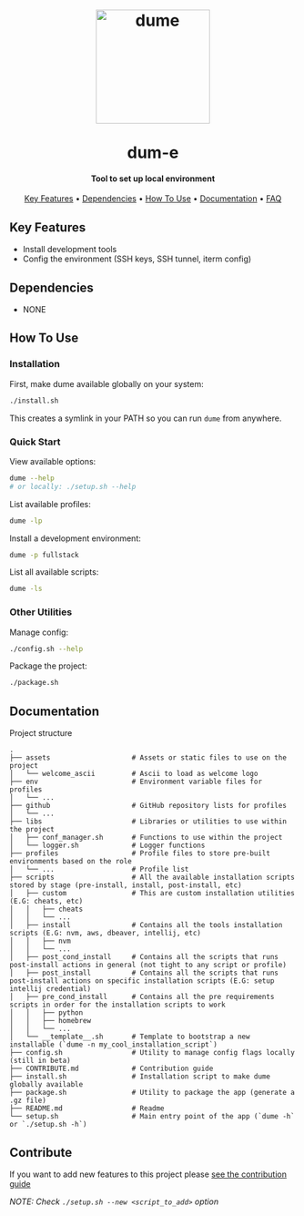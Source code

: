 <h1 align="center">
  <a href="https://github.com/cjpablo92/dume">
  	<img src="https://user-images.githubusercontent.com/17183291/197861377-fafa0c5c-fe12-470f-a308-4f43de859537.png" alt="dume" width="200">
  </a>
  <br>
  <br>
  dum-e
  <br>
</h1>
<h4 align="center">Tool to set up local environment</h4>
<p align="center">
  <a href="#key-features">Key Features</a> •
  <a href="#dependencies">Dependencies</a> •
  <a href="#how-to-use">How To Use</a> •
  <a href="#documentation">Documentation</a> •
  <a href="#faq">FAQ</a>
</p>

## Key Features

* Install development tools
* Config the environment (SSH keys, SSH tunnel, iterm config)

## Dependencies

* NONE

## How To Use

### Installation

First, make dume available globally on your system:
```bash
./install.sh
```

This creates a symlink in your PATH so you can run `dume` from anywhere.

### Quick Start

View available options:
```bash
dume --help
# or locally: ./setup.sh --help
```

List available profiles:
```bash
dume -lp
```

Install a development environment:
```bash
dume -p fullstack
```

List all available scripts:
```bash
dume -ls
```

### Other Utilities

Manage config:
```bash
./config.sh --help
```

Package the project:
```bash
./package.sh
```

## Documentation
Project structure

```
.
├── assets                    # Assets or static files to use on the project
│   └── welcome_ascii         # Ascii to load as welcome logo
├── env                       # Environment variable files for profiles
│   └── ...
├── github                    # GitHub repository lists for profiles
│   └── ...
├── libs                      # Libraries or utilities to use within the project
│   ├── conf_manager.sh       # Functions to use within the project
│   └── logger.sh             # Logger functions
├── profiles                  # Profile files to store pre-built environments based on the role
│   └── ...                   # Profile list
├── scripts                   # All the available installation scripts stored by stage (pre-install, install, post-install, etc)
│   ├── custom                # This are custom installation utilities (E.G: cheats, etc)
│   │   ├── cheats
│   │   └── ...
│   ├── install               # Contains all the tools installation scripts (E.G: nvm, aws, dbeaver, intellij, etc)
│   │   ├── nvm
│   │   └── ...
│   ├── post_cond_install     # Contains all the scripts that runs post-install actions in general (not tight to any script or profile)
│   ├── post_install          # Contains all the scripts that runs post-install actions on specific installation scripts (E.G: setup intellij credential)
│   ├── pre_cond_install      # Contains all the pre requirements scripts in order for the installation scripts to work
│   │   ├── python
│   │   ├── homebrew
│   │   └── ...
│   └── __template__.sh       # Template to bootstrap a new installable (`dume -n my_cool_installation_script`)
├── config.sh                 # Utility to manage config flags locally (still in beta)
├── CONTRIBUTE.md             # Contribution guide
├── install.sh                # Installation script to make dume globally available
├── package.sh                # Utility to package the app (generate a .gz file)
├── README.md                 # Readme
└── setup.sh                  # Main entry point of the app (`dume -h` or `./setup.sh -h`)
```

## Contribute
If you want to add new features to this project please [see the contribution guide](CONTRIBUTE.md)

_NOTE: Check `./setup.sh --new <script_to_add>` option_
